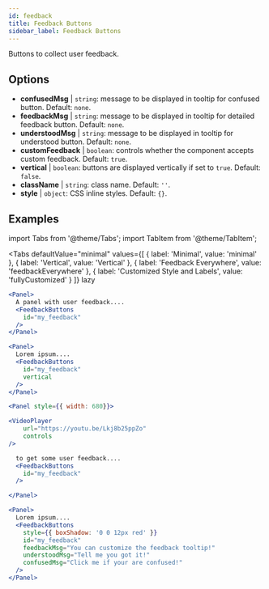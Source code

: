 ```yaml
---
id: feedback 
title: Feedback Buttons
sidebar_label: Feedback Buttons
---
```


Buttons to collect user feedback.

## Options

* __confusedMsg__ | `string`: message to be displayed in tooltip for confused button. Default: `none`.
* __feedbackMsg__ | `string`: message to be displayed in tooltip for detailed feedback button. Default: `none`.
* __understoodMsg__ | `string`: message to be displayed in tooltip for understood button. Default: `none`.
* __customFeedback__ | `boolean`: controls whether the component accepts custom feedback. Default: `true`.
* __vertical__ | `boolean`: buttons are displayed vertically if set to `true`. Default: `false`.
* __className__ | `string`: class name. Default: `''`.
* __style__ | `object`: CSS inline styles. Default: `{}`.


## Examples

import Tabs from '@theme/Tabs';
import TabItem from '@theme/TabItem';

<Tabs
    defaultValue="minimal"
    values={[
        { label: 'Minimal', value: 'minimal' },
        { label: 'Vertical', value: 'Vertical' },
        { label: 'Feedback Everywhere', value: 'feedbackEverywhere' },
        { label: 'Customized Style and Labels', value: 'fullyCustomized' }
    ]}
    lazy
>

<TabItem value="minimal">

```jsx live
<Panel>
  A panel with user feedback....
  <FeedbackButtons
    id="my_feedback" 
  />
</Panel>
```

</TabItem>

<TabItem value="Vertical">

```jsx live
<Panel>
  Lorem ipsum....
  <FeedbackButtons
    id="my_feedback" 
    vertical
  />
</Panel>
```
</TabItem>

<TabItem value="feedbackEverywhere">

```jsx live
<Panel style={{ width: 680}}>

<VideoPlayer
    url="https://youtu.be/Lkj8b25ppZo"
    controls
/>

  to get some user feedback....
  <FeedbackButtons
    id="my_feedback" 
  />

</Panel>
```
</TabItem>

<TabItem value="fullyCustomized">

```jsx live
<Panel>
  Lorem ipsum....
  <FeedbackButtons
    style={{ boxShadow: '0 0 12px red' }}
    id="my_feedback"  
    feedbackMsg="You can customize the feedback tooltip!"
    understoodMsg="Tell me you got it!" 
    confusedMsg="Click me if your are confused!" 
  />
</Panel>
```
</TabItem>

</Tabs>
